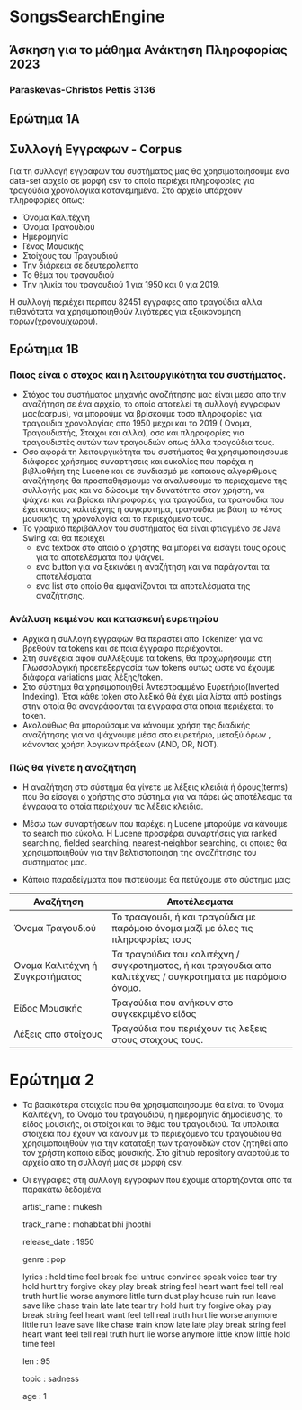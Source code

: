 # SongsSearchEngine

## Άσκηση για το μάθημα Ανάκτηση Πληροφορίας 2023

### Paraskevas-Christos Pettis 3136

## Ερώτημα 1Α

## Συλλογή Εγγραφων - Corpus

Για τη συλλογή εγγραφων του συστήματος μας θα χρησιμοποιησουμε ενα data-set αρχείο σε μορφή csv το οποίο περιέχει πληροφορίες για τραγούδια χρονολογικα κατανεμημένα.
Στο αρχείο υπάρχουν πληροφορίες όπως:
- Όνομα Καλιτέχνη
- Όνομα Τραγουδιού
- Ημερομηνία
- Γένος Μουσικής
- Στοίχους του Τραγουδιού
- Την διάρκεια σε δευτερολεπτα
- Το θέμα του τραγουδιού
- Την ηλικία του τραγουδιού 1 για 1950 και 0 για 2019.

Η συλλογή περιέχει περιπου 82451 εγγραφες απο τραγούδια αλλα πιθανότατα να χρησιμοποιηθούν λιγότερες για εξοικονομηση πορων(χρονου/χωρου).

## Ερώτημα 1Β

### Ποιος είναι ο στοχος και η λειτουργικότητα του συστήματος.

- Στόχος του συστήματος μηχανής αναζήτησης μας είναι μεσα απο την αναζήτηση σε ένα αρχείο, το οποίο αποτελεί τη συλλογή εγγραφων μας(corpus), να μπορούμε να βρίσκουμε τοσο πληροφορίες για τραγουδια χρονολογίας
  απο 1950 μεχρι και το 2019 ( Ονομα, Τραγουδιστής, Στοιχοι και αλλα), οσο και πληροφορίες για τραγουδιστές αυτών των τραγουδιών οπως άλλα τραγούδια τους.
- Οσο αφορά τη λειτουργικότητα του συστήματος θα χρησιμοποιησουμε διάφορες χρήσημες συναρτησεις και ευκολίες που παρέχει η βιβλιοθήκη της Lucene και σε συνδιασμό με καποιους αλγοριθμους αναζήτησης θα προσπαθήσμουμε
  να αναλυσουμε το περιεχομενο της συλλογής μας και να δώσουμε την δυνατότητα στον χρήστη, να ψάχνει και να βρίσκει πληροφορίες για τραγούδια, τα τραγουδια που έχει καποιος καλιτέχνης ή συγκροτημα, τραγούδια με βάση το γένος
  μουσικής, τη χρονολογία και το περιεχόμενο τους.
- Το γραφικό περιβάλλον του συστήματος θα είναι φτιαγμένο σε Java Swing και θα περιεχει
  - ενα textbox στο οποιό ο χρηστης θα μπορεί να εισάγει τους ορους για τα αποτελέσματα που ψάχνει.
  - ενα button για να ξεκινάει η αναζήτηση και να παράγονται τα αποτελέσματα
  - ενα list στο οποίο θα εμφανίζονται τα αποτελέσματα της αναζήτησης.

### Ανάλυση κειμένου και κατασκευή ευρετηρίου

- Αρχικά η συλλογή εγγραφών θα περαστεί απο Tokenizer για να βρεθούν τα tokens και σε ποια έγγραφα περιέχονται.
- Στη συνέχεια αφού συλλέξουμε τα tokens, θα προχωρήσουμε στη Γλωσσολογική προεπεξεργασία των tokens ουτως ωστε να έχουμε διάφορα variations μιας λέξης/token.
- Στο σύστημα θα χρησιμοποιηθεί Αντεστραμμένο Ευρετήριο(Inverted Indexing). Έτσι κάθε token στο λεξικό θά έχει μία λίστα από postings στην οποία θα αναγράφονται τα εγγραφα στα οποια περιέχεται το token.
- Ακολούθως θα μπορούσαμε να κάνουμε χρήση της διαδικής αναζήτησης για να ψάχνουμε μέσα στο ευρετήριο, μεταξύ όρων , κάνοντας χρήση λογικών πράξεων (AND, OR, NOT).

### Πώς θα γίνετε η αναζήτηση

- H αναζήτηση στο σύστημα θα γίνετε με λέξεις κλειδιά ή όρους(terms) που θα είσαγει ο χρήστης στο σύστημα για να πάρει ώς αποτέλεσμα τα έγγραφα τα οποία περιέχουν τις λέξεις κλειδια.
- Μέσω των συναρτήσεων που παρέχει η Lucene μπορούμε να κάνουμε το search πιο εύκολο. H Lucene προσφέρει συναρτήσεις για ranked searching, fielded searching, nearest-neighbor searching, οι οποιες θα χρησιμοποιηθούν για την βελτιστοποιηση της αναζήτησης του συστηματος μας.

- Κάποια παραδείγματα που πιστεύουμε θα πετύχουμε στο σύστημα μας:

| Αναζήτηση                       | Αποτέλεσματα                                                                                                 |
| ------------------------------- | ------------------------------------------------------------------------------------------------------------ |
| Όνομα Τραγουδιού                | Το τρααγουδι, ή και τραγούδια με παρόμοιο όνομα μαζί με όλες τις πληροφορίες τους                            |
| Ονομα Καλιτέχνη ή Συγκροτήματος | Τα τραγούδια του καλιτέχνη / συγκροτηματος, ή και τραγουδια απο καλιτέχνες / συγκροτηματα με παρόμοιο όνομα. |
| Είδος Μουσικής                  | Τραγούδια που ανήκουν στο συγκεκριμένο είδος                                                                 |
| Λέξεις απο στοίχους             | Τραγούδια που περιέχουν τις λεξεις στους στοιχους τους.                                                      |

# Ερώτημα 2

- Τα βασικότερα στοιχεία που θα χρησιμοποιησουμε θα είναι το Όνομα Καλιτέχνη, το Όνομα του  τραγουδιού, η ημερομηνία δημοσίευσης, το είδος μουσικής, οι στοίχοι και το θέμα του τραγουδιού.
  Τα υπολοιπα στοιχεια που έχουν να κάνουν με το περιεχόμενο του τραγουδιού θα χρησιμοποιηθούν για την καταταξη των τραγουδιών οταν ζητηθεί απο τον χρήστη καποιο είδος μουσικής.
  Στο github repository αναρτούμε το αρχείο απο τη συλλογή μας σε μορφή csv.

- Οι εγγραφες στη συλλογή εγγραφων που έχουμε απαρτήζονται απο τα παρακάτω δεδομένα

  artist_name : mukesh

  track_name : mohabbat bhi jhoothi

  release_date : 1950

  genre : pop

  lyrics : hold time feel break feel untrue convince speak voice tear try hold hurt try forgive okay play break string feel heart want feel tell real truth hurt lie worse anymore little turn dust play house ruin run leave save like chase train late late tear try hold hurt try forgive okay play break string feel heart want feel tell real truth hurt lie worse anymore little run leave save like chase train know late late play break string feel heart want feel tell real truth hurt lie worse anymore little know little hold time feel

  len : 95

  topic	: sadness

  age : 1
